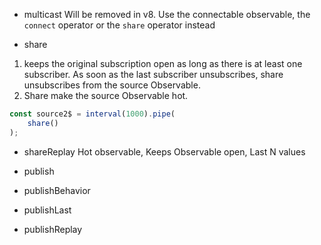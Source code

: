 - multicast
Will be removed in v8. Use the connectable observable, the `connect` operator or the `share` operator instead

- share
1. keeps the original subscription open as long as there is at least one subscriber. As soon as the last subscriber unsubscribes, share unsubscribes from the source Observable.
2. Share make the source Observable hot.

```ts
const source2$ = interval(1000).pipe(
    share()
);
```


- shareReplay
Hot observable, Keeps Observable open, Last N values

- publish

- publishBehavior

- publishLast

- publishReplay
